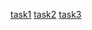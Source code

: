 [task1](https://www.hackerrank.com/contests/sda-homework-3/challenges/challenge-2674)
[task2](https://leetcode.com/problems/search-insert-position/description/)
[task3](https://leetcode.com/problems/find-minimum-in-rotated-sorted-array/description/)